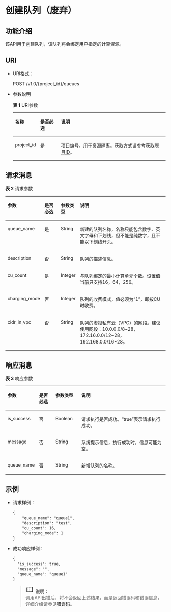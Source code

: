 # 创建队列（废弃）<a name="dli_02_0050"></a>

## 功能介绍<a name="zh-cn_topic_0069078607_zh-cn_topic_0069077926_section44513484"></a>

该API用于创建队列，该队列将会绑定用户指定的计算资源。

## URI<a name="zh-cn_topic_0069078607_zh-cn_topic_0069077926_section65077040"></a>

-   URI格式：

    POST /v1.0/\{project\_id\}/queues

-   参数说明

    **表 1**  URI参数

    <a name="zh-cn_topic_0069078607_zh-cn_topic_0069077803_table60779388"></a>
    <table><thead align="left"><tr id="zh-cn_topic_0069078607_zh-cn_topic_0069077803_row61411666"><th class="cellrowborder" valign="top" width="13%" id="mcps1.2.4.1.1"><p id="zh-cn_topic_0069078607_zh-cn_topic_0069077803_p17730125817424"><a name="zh-cn_topic_0069078607_zh-cn_topic_0069077803_p17730125817424"></a><a name="zh-cn_topic_0069078607_zh-cn_topic_0069077803_p17730125817424"></a>名称</p>
    </th>
    <th class="cellrowborder" valign="top" width="14.000000000000002%" id="mcps1.2.4.1.2"><p id="zh-cn_topic_0069078607_zh-cn_topic_0069077803_p873025824211"><a name="zh-cn_topic_0069078607_zh-cn_topic_0069077803_p873025824211"></a><a name="zh-cn_topic_0069078607_zh-cn_topic_0069077803_p873025824211"></a>是否必选</p>
    </th>
    <th class="cellrowborder" valign="top" width="73%" id="mcps1.2.4.1.3"><p id="zh-cn_topic_0069078607_zh-cn_topic_0069077803_p12730358114211"><a name="zh-cn_topic_0069078607_zh-cn_topic_0069077803_p12730358114211"></a><a name="zh-cn_topic_0069078607_zh-cn_topic_0069077803_p12730358114211"></a>说明</p>
    </th>
    </tr>
    </thead>
    <tbody><tr id="zh-cn_topic_0069078607_zh-cn_topic_0069077803_row48589216"><td class="cellrowborder" valign="top" width="13%" headers="mcps1.2.4.1.1 "><p id="zh-cn_topic_0069078607_zh-cn_topic_0069077803_p43412436"><a name="zh-cn_topic_0069078607_zh-cn_topic_0069077803_p43412436"></a><a name="zh-cn_topic_0069078607_zh-cn_topic_0069077803_p43412436"></a>project_id</p>
    </td>
    <td class="cellrowborder" valign="top" width="14.000000000000002%" headers="mcps1.2.4.1.2 "><p id="zh-cn_topic_0069078607_zh-cn_topic_0069077803_p26746391"><a name="zh-cn_topic_0069078607_zh-cn_topic_0069077803_p26746391"></a><a name="zh-cn_topic_0069078607_zh-cn_topic_0069077803_p26746391"></a>是</p>
    </td>
    <td class="cellrowborder" valign="top" width="73%" headers="mcps1.2.4.1.3 "><p id="zh-cn_topic_0069078607_zh-cn_topic_0069077803_p18974100"><a name="zh-cn_topic_0069078607_zh-cn_topic_0069077803_p18974100"></a><a name="zh-cn_topic_0069078607_zh-cn_topic_0069077803_p18974100"></a>项目编号，用于资源隔离。获取方式请参考<a href="获取项目ID.md">获取项目ID</a>。</p>
    </td>
    </tr>
    </tbody>
    </table>


## 请求消息<a name="zh-cn_topic_0069078607_zh-cn_topic_0069077926_section48822450"></a>

**表 2**  请求参数

<a name="zh-cn_topic_0069078607_zh-cn_topic_0069077926_table52036772"></a>
<table><thead align="left"><tr id="zh-cn_topic_0069078607_zh-cn_topic_0069077926_row6711263"><th class="cellrowborder" valign="top" width="19.56%" id="mcps1.2.5.1.1"><p id="zh-cn_topic_0069078607_zh-cn_topic_0069077926_p1641446825"><a name="zh-cn_topic_0069078607_zh-cn_topic_0069077926_p1641446825"></a><a name="zh-cn_topic_0069078607_zh-cn_topic_0069077926_p1641446825"></a>参数</p>
</th>
<th class="cellrowborder" valign="top" width="11.18%" id="mcps1.2.5.1.2"><p id="zh-cn_topic_0069078607_zh-cn_topic_0069077926_p20413469220"><a name="zh-cn_topic_0069078607_zh-cn_topic_0069077926_p20413469220"></a><a name="zh-cn_topic_0069078607_zh-cn_topic_0069077926_p20413469220"></a>是否必选</p>
</th>
<th class="cellrowborder" valign="top" width="9.15%" id="mcps1.2.5.1.3"><p id="zh-cn_topic_0069078607_zh-cn_topic_0069077926_p124174619213"><a name="zh-cn_topic_0069078607_zh-cn_topic_0069077926_p124174619213"></a><a name="zh-cn_topic_0069078607_zh-cn_topic_0069077926_p124174619213"></a>参数类型</p>
</th>
<th class="cellrowborder" valign="top" width="60.11%" id="mcps1.2.5.1.4"><p id="zh-cn_topic_0069078607_zh-cn_topic_0069077926_p0413461523"><a name="zh-cn_topic_0069078607_zh-cn_topic_0069077926_p0413461523"></a><a name="zh-cn_topic_0069078607_zh-cn_topic_0069077926_p0413461523"></a>说明</p>
</th>
</tr>
</thead>
<tbody><tr id="zh-cn_topic_0069078607_zh-cn_topic_0069077926_row48422011"><td class="cellrowborder" valign="top" width="19.56%" headers="mcps1.2.5.1.1 "><p id="zh-cn_topic_0069078607_zh-cn_topic_0069077926_p29868832"><a name="zh-cn_topic_0069078607_zh-cn_topic_0069077926_p29868832"></a><a name="zh-cn_topic_0069078607_zh-cn_topic_0069077926_p29868832"></a>queue_name</p>
</td>
<td class="cellrowborder" valign="top" width="11.18%" headers="mcps1.2.5.1.2 "><p id="zh-cn_topic_0069078607_zh-cn_topic_0069077926_p3456313"><a name="zh-cn_topic_0069078607_zh-cn_topic_0069077926_p3456313"></a><a name="zh-cn_topic_0069078607_zh-cn_topic_0069077926_p3456313"></a>是</p>
</td>
<td class="cellrowborder" valign="top" width="9.15%" headers="mcps1.2.5.1.3 "><p id="zh-cn_topic_0069078607_zh-cn_topic_0069077926_p11525935"><a name="zh-cn_topic_0069078607_zh-cn_topic_0069077926_p11525935"></a><a name="zh-cn_topic_0069078607_zh-cn_topic_0069077926_p11525935"></a>String</p>
</td>
<td class="cellrowborder" valign="top" width="60.11%" headers="mcps1.2.5.1.4 "><p id="zh-cn_topic_0069078607_zh-cn_topic_0069077926_p61185513"><a name="zh-cn_topic_0069078607_zh-cn_topic_0069077926_p61185513"></a><a name="zh-cn_topic_0069078607_zh-cn_topic_0069077926_p61185513"></a>新建的队列名称，名称只能包含数字、英文字母和下划线，但不能是纯数字，且不能以下划线开头。</p>
</td>
</tr>
<tr id="zh-cn_topic_0069078607_zh-cn_topic_0069077926_row13798707"><td class="cellrowborder" valign="top" width="19.56%" headers="mcps1.2.5.1.1 "><p id="zh-cn_topic_0069078607_zh-cn_topic_0069077926_p43953487"><a name="zh-cn_topic_0069078607_zh-cn_topic_0069077926_p43953487"></a><a name="zh-cn_topic_0069078607_zh-cn_topic_0069077926_p43953487"></a>description</p>
</td>
<td class="cellrowborder" valign="top" width="11.18%" headers="mcps1.2.5.1.2 "><p id="zh-cn_topic_0069078607_zh-cn_topic_0069077926_p3462691"><a name="zh-cn_topic_0069078607_zh-cn_topic_0069077926_p3462691"></a><a name="zh-cn_topic_0069078607_zh-cn_topic_0069077926_p3462691"></a>否</p>
</td>
<td class="cellrowborder" valign="top" width="9.15%" headers="mcps1.2.5.1.3 "><p id="zh-cn_topic_0069078607_zh-cn_topic_0069077926_p12042584"><a name="zh-cn_topic_0069078607_zh-cn_topic_0069077926_p12042584"></a><a name="zh-cn_topic_0069078607_zh-cn_topic_0069077926_p12042584"></a>String</p>
</td>
<td class="cellrowborder" valign="top" width="60.11%" headers="mcps1.2.5.1.4 "><p id="zh-cn_topic_0069078607_zh-cn_topic_0069077926_p35925270"><a name="zh-cn_topic_0069078607_zh-cn_topic_0069077926_p35925270"></a><a name="zh-cn_topic_0069078607_zh-cn_topic_0069077926_p35925270"></a>队列的描述信息。</p>
</td>
</tr>
<tr id="zh-cn_topic_0069078607_zh-cn_topic_0069077926_row54891975"><td class="cellrowborder" valign="top" width="19.56%" headers="mcps1.2.5.1.1 "><p id="zh-cn_topic_0069078607_zh-cn_topic_0069077926_p17064996"><a name="zh-cn_topic_0069078607_zh-cn_topic_0069077926_p17064996"></a><a name="zh-cn_topic_0069078607_zh-cn_topic_0069077926_p17064996"></a>cu_count</p>
</td>
<td class="cellrowborder" valign="top" width="11.18%" headers="mcps1.2.5.1.2 "><p id="zh-cn_topic_0069078607_zh-cn_topic_0069077926_p40087454"><a name="zh-cn_topic_0069078607_zh-cn_topic_0069077926_p40087454"></a><a name="zh-cn_topic_0069078607_zh-cn_topic_0069077926_p40087454"></a>是</p>
</td>
<td class="cellrowborder" valign="top" width="9.15%" headers="mcps1.2.5.1.3 "><p id="zh-cn_topic_0069078607_zh-cn_topic_0069077926_p25858332"><a name="zh-cn_topic_0069078607_zh-cn_topic_0069077926_p25858332"></a><a name="zh-cn_topic_0069078607_zh-cn_topic_0069077926_p25858332"></a>Integer</p>
</td>
<td class="cellrowborder" valign="top" width="60.11%" headers="mcps1.2.5.1.4 "><p id="zh-cn_topic_0069078607_zh-cn_topic_0069077926_p14150151"><a name="zh-cn_topic_0069078607_zh-cn_topic_0069077926_p14150151"></a><a name="zh-cn_topic_0069078607_zh-cn_topic_0069077926_p14150151"></a>与队列绑定的最小计算单元个数。设置值当前只支持16，64，256。</p>
</td>
</tr>
<tr id="row15748328163459"><td class="cellrowborder" valign="top" width="19.56%" headers="mcps1.2.5.1.1 "><p id="p546181163459"><a name="p546181163459"></a><a name="p546181163459"></a>charging_mode</p>
</td>
<td class="cellrowborder" valign="top" width="11.18%" headers="mcps1.2.5.1.2 "><p id="p44240682163459"><a name="p44240682163459"></a><a name="p44240682163459"></a>否</p>
</td>
<td class="cellrowborder" valign="top" width="9.15%" headers="mcps1.2.5.1.3 "><p id="p26725504163459"><a name="p26725504163459"></a><a name="p26725504163459"></a>Integer</p>
</td>
<td class="cellrowborder" valign="top" width="60.11%" headers="mcps1.2.5.1.4 "><p id="p18655164701913"><a name="p18655164701913"></a><a name="p18655164701913"></a>队列的收费模式，值必须为<span class="parmvalue" id="parmvalue13655547141916"><a name="parmvalue13655547141916"></a><a name="parmvalue13655547141916"></a>“1”</span>，即按CU时收费。</p>
</td>
</tr>
<tr id="row108158352515"><td class="cellrowborder" valign="top" width="19.56%" headers="mcps1.2.5.1.1 "><p id="p681663132516"><a name="p681663132516"></a><a name="p681663132516"></a>cidr_in_vpc</p>
</td>
<td class="cellrowborder" valign="top" width="11.18%" headers="mcps1.2.5.1.2 "><p id="p381673142516"><a name="p381673142516"></a><a name="p381673142516"></a>否</p>
</td>
<td class="cellrowborder" valign="top" width="9.15%" headers="mcps1.2.5.1.3 "><p id="p13816203142519"><a name="p13816203142519"></a><a name="p13816203142519"></a>String</p>
</td>
<td class="cellrowborder" valign="top" width="60.11%" headers="mcps1.2.5.1.4 "><p id="p208161339258"><a name="p208161339258"></a><a name="p208161339258"></a>队列的虚拟私有云（VPC）的网段。建议使用网段：10.0.0.0/8~28，172.16.0.0/12~28，192.168.0.0/16~28。</p>
</td>
</tr>
</tbody>
</table>

## 响应消息<a name="zh-cn_topic_0069078607_zh-cn_topic_0069077926_section36748867"></a>

**表 3**  响应参数

<a name="zh-cn_topic_0069078607_zh-cn_topic_0069077926_table19633890"></a>
<table><thead align="left"><tr id="zh-cn_topic_0069078607_zh-cn_topic_0069077926_row55641967"><th class="cellrowborder" valign="top" width="14.899999999999999%" id="mcps1.2.5.1.1"><p id="zh-cn_topic_0069078607_zh-cn_topic_0069077926_p0246103641513"><a name="zh-cn_topic_0069078607_zh-cn_topic_0069077926_p0246103641513"></a><a name="zh-cn_topic_0069078607_zh-cn_topic_0069077926_p0246103641513"></a>参数</p>
</th>
<th class="cellrowborder" valign="top" width="10.81%" id="mcps1.2.5.1.2"><p id="p1078924313357"><a name="p1078924313357"></a><a name="p1078924313357"></a>是否必选</p>
</th>
<th class="cellrowborder" valign="top" width="16.49%" id="mcps1.2.5.1.3"><p id="zh-cn_topic_0069078607_zh-cn_topic_0069077926_p7246143612153"><a name="zh-cn_topic_0069078607_zh-cn_topic_0069077926_p7246143612153"></a><a name="zh-cn_topic_0069078607_zh-cn_topic_0069077926_p7246143612153"></a>参数类型</p>
</th>
<th class="cellrowborder" valign="top" width="57.8%" id="mcps1.2.5.1.4"><p id="zh-cn_topic_0069078607_zh-cn_topic_0069077926_p42461036161519"><a name="zh-cn_topic_0069078607_zh-cn_topic_0069077926_p42461036161519"></a><a name="zh-cn_topic_0069078607_zh-cn_topic_0069077926_p42461036161519"></a>说明</p>
</th>
</tr>
</thead>
<tbody><tr id="zh-cn_topic_0069078607_zh-cn_topic_0069077926_row6261366"><td class="cellrowborder" valign="top" width="14.899999999999999%" headers="mcps1.2.5.1.1 "><p id="zh-cn_topic_0069078607_zh-cn_topic_0069077926_p37408603"><a name="zh-cn_topic_0069078607_zh-cn_topic_0069077926_p37408603"></a><a name="zh-cn_topic_0069078607_zh-cn_topic_0069077926_p37408603"></a>is_success</p>
</td>
<td class="cellrowborder" valign="top" width="10.81%" headers="mcps1.2.5.1.2 "><p id="p17903437355"><a name="p17903437355"></a><a name="p17903437355"></a>否</p>
</td>
<td class="cellrowborder" valign="top" width="16.49%" headers="mcps1.2.5.1.3 "><p id="zh-cn_topic_0069078607_zh-cn_topic_0069077926_p20730083"><a name="zh-cn_topic_0069078607_zh-cn_topic_0069077926_p20730083"></a><a name="zh-cn_topic_0069078607_zh-cn_topic_0069077926_p20730083"></a>Boolean</p>
</td>
<td class="cellrowborder" valign="top" width="57.8%" headers="mcps1.2.5.1.4 "><p id="zh-cn_topic_0069078607_zh-cn_topic_0069077926_p1415125"><a name="zh-cn_topic_0069078607_zh-cn_topic_0069077926_p1415125"></a><a name="zh-cn_topic_0069078607_zh-cn_topic_0069077926_p1415125"></a>请求执行是否成功。<span class="parmvalue" id="parmvalue5091430014599"><a name="parmvalue5091430014599"></a><a name="parmvalue5091430014599"></a>“true”</span>表示请求执行成功。</p>
</td>
</tr>
<tr id="zh-cn_topic_0069078607_zh-cn_topic_0069077926_row12736131"><td class="cellrowborder" valign="top" width="14.899999999999999%" headers="mcps1.2.5.1.1 "><p id="zh-cn_topic_0069078607_zh-cn_topic_0069077926_p24993667"><a name="zh-cn_topic_0069078607_zh-cn_topic_0069077926_p24993667"></a><a name="zh-cn_topic_0069078607_zh-cn_topic_0069077926_p24993667"></a>message</p>
</td>
<td class="cellrowborder" valign="top" width="10.81%" headers="mcps1.2.5.1.2 "><p id="p2790184312357"><a name="p2790184312357"></a><a name="p2790184312357"></a>否</p>
</td>
<td class="cellrowborder" valign="top" width="16.49%" headers="mcps1.2.5.1.3 "><p id="zh-cn_topic_0069078607_zh-cn_topic_0069077926_p36498445"><a name="zh-cn_topic_0069078607_zh-cn_topic_0069077926_p36498445"></a><a name="zh-cn_topic_0069078607_zh-cn_topic_0069077926_p36498445"></a>String</p>
</td>
<td class="cellrowborder" valign="top" width="57.8%" headers="mcps1.2.5.1.4 "><p id="zh-cn_topic_0069078607_zh-cn_topic_0069077926_p3584103"><a name="zh-cn_topic_0069078607_zh-cn_topic_0069077926_p3584103"></a><a name="zh-cn_topic_0069078607_zh-cn_topic_0069077926_p3584103"></a>系统提示信息，执行成功时，信息可能为空。</p>
</td>
</tr>
<tr id="zh-cn_topic_0069078607_zh-cn_topic_0069077926_row32256934"><td class="cellrowborder" valign="top" width="14.899999999999999%" headers="mcps1.2.5.1.1 "><p id="zh-cn_topic_0069078607_zh-cn_topic_0069077926_p62674860"><a name="zh-cn_topic_0069078607_zh-cn_topic_0069077926_p62674860"></a><a name="zh-cn_topic_0069078607_zh-cn_topic_0069077926_p62674860"></a>queue_name</p>
</td>
<td class="cellrowborder" valign="top" width="10.81%" headers="mcps1.2.5.1.2 "><p id="p127904431353"><a name="p127904431353"></a><a name="p127904431353"></a>否</p>
</td>
<td class="cellrowborder" valign="top" width="16.49%" headers="mcps1.2.5.1.3 "><p id="zh-cn_topic_0069078607_zh-cn_topic_0069077926_p33747564"><a name="zh-cn_topic_0069078607_zh-cn_topic_0069077926_p33747564"></a><a name="zh-cn_topic_0069078607_zh-cn_topic_0069077926_p33747564"></a>String</p>
</td>
<td class="cellrowborder" valign="top" width="57.8%" headers="mcps1.2.5.1.4 "><p id="zh-cn_topic_0069078607_zh-cn_topic_0069077926_p49198200"><a name="zh-cn_topic_0069078607_zh-cn_topic_0069077926_p49198200"></a><a name="zh-cn_topic_0069078607_zh-cn_topic_0069077926_p49198200"></a>新增队列的名称。</p>
</td>
</tr>
</tbody>
</table>

## 示例<a name="section29603470145816"></a>

-   请求样例：

    ```
    {
        "queue_name": "queue1",
        "description": "test",
        "cu_count": 16,
        "charging_mode": 1
    }
    ```

-   成功响应样例：

    ```
    {
      "is_success": true,
      "message": "",
      "queue_name": "queue1"
    }
    ```

    >![](public_sys-resources/icon-note.gif) **说明：**   
    >调用API出错后，将不会返回上述结果，而是返回错误码和错误信息，详细介绍请参见[错误码](错误码.md)。  


